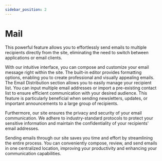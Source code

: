 ```yaml
---
sidebar_position: 2
---
```


# Mail

This powerful feature allows you to effortlessly send emails to multiple recipients directly from the site, eliminating the need to switch between applications or email clients.

With our intuitive interface, you can compose and customize your email message right within the site. The built-in editor provides formatting options, enabling you to create professional and visually appealing emails. 
The Email Distribution section allows you to easily manage your recipient list. You can input multiple email addresses or import a pre-existing contact list to ensure efficient communication with your desired audience. This feature is particularly beneficial when sending newsletters, updates, or important announcements to a large group of recipients.

Furthermore, our site ensures the privacy and security of your email communication. We adhere to industry-standard protocols to protect your sensitive information and maintain the confidentiality of your recipients' email addresses.

Sending emails through our site saves you time and effort by streamlining the entire process. You can conveniently compose, review, and send emails in one centralized location, improving your productivity and enhancing your communication capabilities.